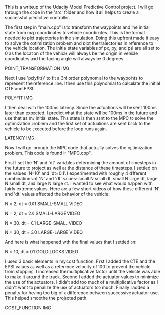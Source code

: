 This is a writeup of the Udacity Model Predictive Control project. I will go through the code in the 'src' folder and how it all helps to create a successful predictive controller.

The first step in "main.cpp" is to transform the waypoints and the initial state from map coordinates to vehicle coordinates. This is the format needed to plot trajectories in the simulation. Doing this upfront made it easy to solve the optimization problem and plot the trajectories in reference to the vehicle location. The initial state variables of px, py, and psi are all set to 0 as the location of the vehicle will always be the origin in vehicle coordinates and the facing angle will always be 0 degrees.

POINT_TRANSFORMATION IMG

Next I use 'polyfit()' to fit a 3rd order polynomial to the waypoints to represent the reference line. I then use this polynomial to calculate the initial CTE and EPSI.

POLYFIT IMG

I then deal with the 100ms latency. Since the actuations will be sent 100ms later than expected, I predict what the state will be 100ms in the future and use that as my initial state. This state is then sent to the MPC to solve the optimization problem and the first set of actuations are sent back to the vehicle to be executed before the loop runs again.

LATENCY IMG

Now I will go through the MPC code that actually solves the optimization problem. This code is found in "MPC.cpp".

First I set the 'N' and 'dt' variables determining the amount of timesteps in the future to project as well as the distance of these timesteps. I settled on the values 'N=10' and 'dt=0.1'. I experimented with roughly 4 different combinations of 'N' and 'dt' values: small N small dt, small N large dt, large N small dt, and large N large dt. I wanted to see what would happen with fairly extreme values. Here are a few short videos of how these different 'N' and 'dt' values affected the behavior of the vehicle:

N = 2, dt = 0.01
SMALL-SMALL VIDEO

N = 2, dt = 2.0
SMALL-LARGE VIDEO

N = 30, dt = 0.1
LARGE-SMALL VIDEO

N = 30, dt = 3.0
LARGE-LARGE VIDEO

And here is what happened with the final values that I settled on:

N = 10, dt = 0.1
GOLDILOCKS VIDEO

I used 3 basic elements in my cost function. First I added the CTE and the EPSI values as well as a reference velocity of 100 to prevent the vehicle from stopping. I increased the multiplicative factor until the vehicle was able to make it around the track. Second I added the actuator values to minimize the use of the actuators. I didn't add too much of a multiplicative factor as I didn't want to penalize the use of actuators too much. Finally I added a penalty for having too big of a difference between successive actuator use. This helped smoothe the projected path.

COST_FUNCTION IMG



